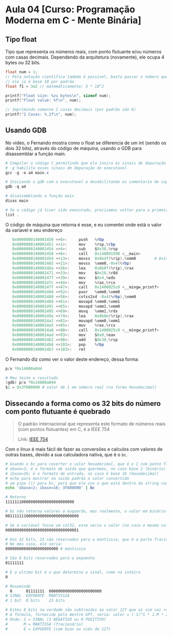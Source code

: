 #  Aula 04  [Curso: Programação Moderna em C - Mente Binária]

## Tipo float

Tipo que representa os números reais, com ponto flutuante e/ou números com casas decimais.
Dependendo da arquitetura (novamente), ele ocupa 4 bytes ou 32 bits.

```c
float num = 1;
// Pela notação cientifica também é possivel, basta passar o número que queremos
// ele ja é base 10 por padrão
float f1 = 3e2 // matemáticamente: 3 * 10^2

printf("Float size: %zu bytes\n", sizeof num);
printf("Float value: %f\n", num);

// Imprimindo somente 2 casas decimais (por padrão são 6)
printf("2 Casas: %.2f\n", num);
```

## Usando GDB

No vídeo, o Fernando mostra como o float se diferencia de um int (sendo os dois 32 bits), através do código de máquina, usando o GDB para disassemblar a função main.

```ps1
# Compilar o código C permitindo que ela insira os sinais de depuração
# -g habilita esses sinais de depuração do executavel
gcc -g -o a4 main.c 

# Iniciando o gdb com o executavel e desabilitando os comentario de copyright inicial com -q
gdb -q a4

# disassemblando a função main
disas main

# Se o código já tiver sido executado, precisamos voltar para a primeira linha, usar o comando abaixo antes do disas main
list .
```

O código de máquina que retorna é esse, e eu comentei onde está o valor da variavel e seu endereço

```ps1      
   0x0000000140001450 <+0>:     push   %rbp      
   0x0000000140001451 <+1>:     mov    %rsp,%rbp 
   0x0000000140001454 <+4>:     sub    $0x30,%rsp
   0x0000000140001458 <+8>:     call   0x140001590 <__main>
   0x000000014000145d <+13>:    movss  0x8bdf(%rip),%xmm0        # 0x14000a044 -- endereço da var f
   0x0000000140001465 <+21>:    movss  %xmm0,-0x4(%rbp)
   0x000000014000146a <+26>:    lea    0x8b8f(%rip),%rax
   0x0000000140001471 <+33>:    mov    $0x20,%r8d
   0x0000000140001477 <+39>:    mov    $0x4,%edx
   0x000000014000147c <+44>:    mov    %rax,%rcx
   0x000000014000147f <+47>:    call   0x1400025c0 <__mingw_printf>
   0x0000000140001484 <+52>:    pxor   %xmm0,%xmm0
   0x0000000140001488 <+56>:    cvtss2sd -0x4(%rbp),%xmm0
   0x000000014000148d <+61>:    movapd %xmm0,%xmm1
   0x0000000140001491 <+65>:    movapd %xmm1,%xmm0
   0x0000000140001495 <+69>:    movq   %xmm1,%rdx
   0x000000014000149a <+74>:    lea    0x8b8e(%rip),%rax
   0x00000001400014a1 <+81>:    movapd %xmm0,%xmm1
   0x00000001400014a5 <+85>:    mov    %rax,%rcx
   0x00000001400014a8 <+88>:    call   0x1400025c0 <__mingw_printf>
   0x00000001400014ad <+93>:    mov    $0x0,%eax
   0x00000001400014b2 <+98>:    add    $0x30,%rsp
   0x00000001400014b6 <+102>:   pop    %rbp
   0x00000001400014b7 <+103>:   ret
```

O Fernando diz como ver o valor deste endereço, dessa forma:

```ps1
p/x *0x14000a044

# Meu teste e resultado
(gdb) p/x *0x14000a044
$1 = 0x3f800000 # valor de 1 em número real (na forma hexadecimal)
```

## Dissecando a forma como os 32 bits do número com ponto flutuante é quebrado

> O padrão internacional que representa este formato de números reais (com pontos flutuantes) em C, é a IEEE 754
>
> Link: [IEEE 754](https://en.wikipedia.org/wiki/IEEE_754)

Com o linux é mais fácil de fazer as conversões e calculos com valores de outras bases, devido a sua calculadora nativa, que é o `bc`.

```sh
# Usando o bc para coverter o valor hexadecimal, que é o 1 com ponto flutuante que vemos no código de máquina
# obase=2; é o formato de saída que queremos, no caso base 2 (binário)
# ibase=16; é o formato de entrada, no caso é base 16 (hexadecimal)
# echo para mostrar na saida padrão o valor convertido
# um pipe (|) para bc, para que ele use o que está dentro da string como parâmetros do comando bc e já devolva os valores no echo
echo 'obase=2; ibase=16; 3F800000' | bc

# Retorno
111111100000000000000000000000

# bc não retorna valores a esquerda, mas realmente, o valor em binário é:
00111111100000000000000000000000

# Se a variável fosse um int32, esse seria o valor (no caso o mesmo valor que utilizamos)
00000000000000000000000000000001

# Dos 32 bits, 23 são reservados para a mantíssia, que é a parte fracionária, o número a ser multiplicado pela base ao expoente.
# No meu caso, ele seria:
00000000000000000000000 # mantissia

# São 8 bits reservados para o expoente
01111111

# E o ultimo bit é o que determina o sinal, como no inteiro
0

# Resumindo
  0      01111111  00000000000000000000000
# SINAL  EXPOENTE  MANTISSIA
# 1 bit  8 bits    23 bits

# Estes 8 bits na verdade são subtraidos ao valor 127 que aí sim vai resultar no expoente na base 2.
# A fórmula, fornecida pelo mestre GPT, seria: valor = (-1)^S * 1.M * 2^(E - 127)
# Onde: S = SINAL (1 NEGATIVO ou 0 POSITIVO)
#       M = MANTISSA (fracionário)
#       E = EXPOENTE (com bias ou viés de 127)
```